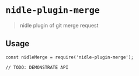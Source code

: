 # `nidle-plugin-merge`

> nidle plugin of git merge request

## Usage

```
const nidleMerge = require('nidle-plugin-merge');

// TODO: DEMONSTRATE API
```
